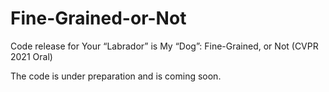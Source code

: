 # Fine-Grained-or-Not
Code release for Your “Labrador” is My “Dog”: Fine-Grained, or Not (CVPR 2021 Oral)

The code is under preparation and is coming soon. 
